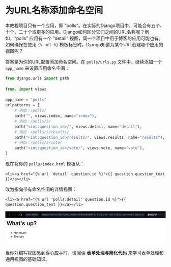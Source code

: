 # 为URL名称添加命名空间

本教程项目只有一个应用，即 “polls”。在实际的Django项目中，可能会有五个、十个、二十个或更多的应用。Django如何区分它们之间的URL名称呢？例如，“polls” 应用有一个 “detail” 视图，同一个项目中用于博客的应用可能也有。如何确保在使用 `{% url %}` 模板标签时，Django知道为某个URL创建哪个应用的视图呢？

答案是为你的URL配置添加命名空间。在 `polls/urls.py` 文件中，继续添加一个 `app_name` 来设置应用命名空间：

```python
from django.urls import path

from. import views

app_name = "polls"
urlpatterns = [
    # 例如：/polls/
    path("", views.index, name="index"),
    # 例如：/polls/5/
    path("<int:question_id>/", views.detail, name="detail"),
    # 例如：/polls/5/results/
    path("<int:question_id>/results/", views.results, name="results"),
    # 例如：/polls/5/vote/
    path("<int:question_id>/vote/", views.vote, name="vote"),
]
```

现在将你的 `polls/index.html` 模板从：

```html+django
<li><a href="{% url 'detail' question.id %}">{{ question.question_text }}</a></li>
```

改为指向带有命名空间的详情视图：

```html+django
<li><a href="{% url 'polls:detail' question.id %}">{{ question.question_text }}</a></li>
```

![URL命名空间示例](../assets/20230908-09-58-22-qkl9l0DT.png)

当你对编写视图感到得心应手时，请阅读 **表单处理与简化代码** 来学习表单处理和通用视图的基础知识。
